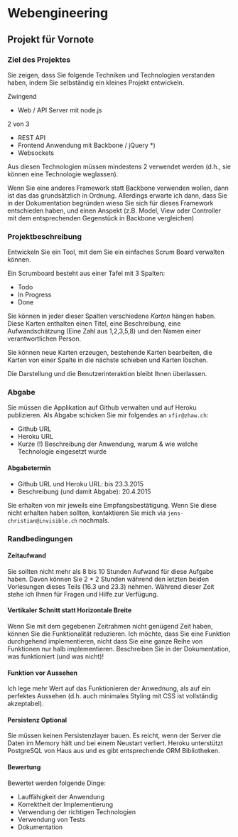 # Webengineering

## Projekt für Vornote

### Ziel des Projektes

Sie zeigen, dass Sie folgende Techniken und Technologien verstanden haben, indem 
Sie selbständig ein kleines Projekt entwickeln.

Zwingend

* Web / API Server mit node.js

2 von 3

* REST API 
* Frontend Anwendung mit Backbone / jQuery *)
* Websockets

Aus diesen Technologien müssen mindestens 2 verwendet werden (d.h., sie können 
eine Technologie weglassen).

Wenn Sie eine anderes Framework statt Backbone verwenden wollen, dann ist das das grundsätzlich in Ordnung. Allerdings erwarte ich dann, dass Sie in der Dokumentation begründen wieso Sie sich für dieses Framework entschieden haben, und einen Anspekt (z.B. Model, View oder Controller mit dem entsprechenden Gegenstück in Backbone vergleichen)

 
### Projektbeschreibung

Entwickeln Sie ein Tool, mit dem Sie ein einfaches Scrum Board verwalten können.

Ein Scrumboard besteht aus einer Tafel mit 3 Spalten:

- Todo
- In Progress
- Done

Sie können in jeder dieser Spalten verschiedene *Karten* hängen haben. Diese Karten
enthalten einen Titel, eine Beschreibung, eine Aufwandschätzung (Eine Zahl aus 1,2,3,5,8) und 
den Namen einer verantwortlichen Person.

Sie können neue Karten erzeugen, bestehende Karten bearbeiten, die Karten von einer 
Spalte in die nächste schieben und Karten löschen.

Die Darstellung und die Benutzerinteraktion bleibt Ihnen überlassen.


### Abgabe

Sie müssen die Applikation auf Github verwalten und auf Heroku publizieren. Als
Abgabe schicken Sie mir folgendes an `xfir@zhaw.ch`:

* Github URL
* Heroku URL
* Kurze (!) Beschreibung der Anwendung, warum & wie welche Technologie eingesetzt wurde

#### Abgabetermin

* Github URL und Heroku URL: bis 23.3.2015
* Beschreibung (und damit Abgabe): 20.4.2015

Sie erhalten von mir jeweils eine Empfangsbestätigung. Wenn Sie diese nicht erhalten haben sollten,
kontaktieren Sie mich via `jens-christian@invisible.ch` nochmals.

### Randbedingungen

#### Zeitaufwand

Sie sollten nicht mehr als 8 bis 10 Stunden Aufwand für diese Aufgabe haben. Davon können Sie 2 * 2
Stunden während den letzten beiden Vorlesungen dieses Teils (16.3 und 23.3) nehmen. Während dieser
Zeit stehe ich Ihnen für Fragen und Hilfe zur Verfügung.


#### Vertikaler Schnitt statt Horizontale Breite

Wenn Sie mit dem gegebenen Zeitrahmen nicht genügend Zeit haben, können Sie die Funktionalität 
reduzieren. Ich möchte, dass Sie eine Funktion durchgehend implementieren, nicht dass Sie eine
ganze Reihe von Funktionen nur halb implementieren. Beschreiben Sie in der Dokumentation, was funktioniert (und was
nicht)!


#### Funktion vor Aussehen

Ich lege mehr Wert auf das Funktionieren der Anwednung, als auf ein perfektes Aussehen (d.h. auch 
minimales Styling mit CSS ist vollständig akzeptabel).

#### Persistenz Optional

Sie müssen keinen Persistenzlayer bauen.  Es reicht, wenn der Server die Daten im Memory hält und bei einem Neustart verliert.
Heroku unterstützt PostgreSQL von Haus aus und es gibt entsprechende ORM Bibliotheken.

#### Bewertung

Bewertet werden folgende Dinge:

* Lauffähigkeit der Anwendung
* Korrektheit der Implementierung
* Verwendung der richtigen Technologien
* Verwendung von Tests
* Dokumentation